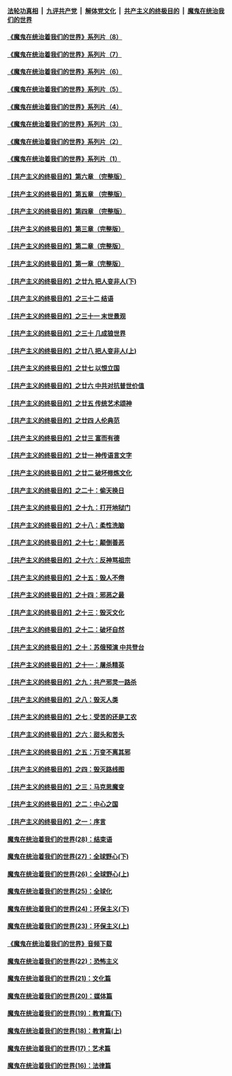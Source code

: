 

####  [法轮功真相](../../../../basic/blob/master/README.md?t=07300831) &nbsp;|&nbsp; [九评共产党](../../../../9ping.md/blob/master/README.md?t=07300831) &nbsp;|&nbsp; [解体党文化](../../../../jtdwh.md/blob/master/README.md?t=07300831)  &nbsp;|&nbsp; [共产主义的终极目的](../../../../gczydzjmd.md/blob/master/README.md?t=07300831) &nbsp;|&nbsp; [魔鬼在统治我们的世界](../../../../mgztzwmdsj.md/blob/master/README.md?t=07300831) 

#### [《魔鬼在统治着我们的世界》系列片（8）](../pages/nsc422/n12287445.md?t=07300831) 

#### [《魔鬼在统治着我们的世界》系列片（7）](../pages/nsc422/n12283425.md?t=07300831) 

#### [《魔鬼在统治着我们的世界》系列片（6）](../pages/nsc422/n12282314.md?t=07300831) 

#### [《魔鬼在统治着我们的世界》系列片（5）](../pages/nsc422/n12281419.md?t=07300831) 

#### [《魔鬼在统治着我们的世界》系列片（4）](../pages/nsc422/n12274024.md?t=07300831) 

#### [《魔鬼在统治着我们的世界》系列片（3）](../pages/nsc422/n12271322.md?t=07300831) 

#### [《魔鬼在统治着我们的世界》系列片（2）](../pages/nsc422/n12269049.md?t=07300831) 

#### [《魔鬼在统治着我们的世界》系列片（1）](../pages/nsc422/n12267575.md?t=07300831) 

#### [【共产主义的终极目的】第六章 （完整版）](../pages/nsc422/n11428913.md?t=07300831) 

#### [【共产主义的终极目的】第五章 （完整版）](../pages/nsc422/n11428912.md?t=07300831) 

#### [【共产主义的终极目的】第四章 （完整版）](../pages/nsc422/n11428907.md?t=07300831) 

#### [【共产主义的终极目的】第三章（完整版）](../pages/nsc422/n11428848.md?t=07300831) 

#### [【共产主义的终极目的】第二章（完整版）](../pages/nsc422/n11428831.md?t=07300831) 

#### [【共产主义的终极目的】第一章（完整版）](../pages/nsc422/n11417651.md?t=07300831) 

#### [【共产主义的终极目的】之廿九 把人变非人(下)](../pages/nsc422/n11344140.md?t=07300831) 

#### [【共产主义的终极目的】之三十二 结语](../pages/nsc422/n11360535.md?t=07300831) 

#### [【共产主义的终极目的】之三十一 末世景观](../pages/nsc422/n11351129.md?t=07300831) 

#### [【共产主义的终极目的】之三十 几成狼世界](../pages/nsc422/n11348280.md?t=07300831) 

#### [【共产主义的终极目的】之廿八 把人变非人(上)](../pages/nsc422/n11340492.md?t=07300831) 

#### [【共产主义的终极目的】之廿七 以恨立国](../pages/nsc422/n11336944.md?t=07300831) 

#### [【共产主义的终极目的】之廿六 中共对抗普世价值](../pages/nsc422/n11324785.md?t=07300831) 

#### [【共产主义的终极目的】之廿五 传统艺术颂神](../pages/nsc422/n11296396.md?t=07300831) 

#### [【共产主义的终极目的】之廿四 人伦典范](../pages/nsc422/n11296397.md?t=07300831) 

#### [【共产主义的终极目的】之廿三 富而有德](../pages/nsc422/n11283598.md?t=07300831) 

#### [【共产主义的终极目的】之廿一 神传语言文字](../pages/nsc422/n11263265.md?t=07300831) 

#### [【共产主义的终极目的】之廿二 破坏修炼文化](../pages/nsc422/n11245728.md?t=07300831) 

#### [【共产主义的终极目的】之二十：偷天换日](../pages/nsc422/n11238846.md?t=07300831) 

#### [【共产主义的终极目的】之十九：打开地狱门](../pages/nsc422/n11206376.md?t=07300831) 

#### [【共产主义的终极目的】之十八：柔性洗脑](../pages/nsc422/n11199994.md?t=07300831) 

#### [【共产主义的终极目的】之十七：颠倒善恶](../pages/nsc422/n11179782.md?t=07300831) 

#### [【共产主义的终极目的】之十六：反神骂祖宗](../pages/nsc422/n11166798.md?t=07300831) 

#### [【共产主义的终极目的】之十五：毁人不倦](../pages/nsc422/n11166792.md?t=07300831) 

#### [【共产主义的终极目的】之十四：邪恶之最](../pages/nsc422/n11150249.md?t=07300831) 

#### [【共产主义的终极目的】之十三：毁灭文化](../pages/nsc422/n11135227.md?t=07300831) 

#### [【共产主义的终极目的】之十二：破坏自然](../pages/nsc422/n11135214.md?t=07300831) 

#### [【共产主义的终极目的】之十：苏俄预演 中共登台](../pages/nsc422/n11118424.md?t=07300831) 

#### [【共产主义的终极目的】之十一：屠杀精英](../pages/nsc422/n11118442.md?t=07300831) 

#### [【共产主义的终极目的】之九：共产邪灵一路杀](../pages/nsc422/n11114139.md?t=07300831) 

#### [【共产主义的终极目的】之八：毁灭人类](../pages/nsc422/n11108503.md?t=07300831) 

#### [【共产主义的终极目的】之七：受苦的还是工农](../pages/nsc422/n11101809.md?t=07300831) 

#### [【共产主义的终极目的】之六：甜头和苦头](../pages/nsc422/n11096971.md?t=07300831) 

#### [【共产主义的终极目的】之五：万变不离其邪](../pages/nsc422/n11091285.md?t=07300831) 

#### [【共产主义的终极目的】之四：毁灭路线图](../pages/nsc422/n11086284.md?t=07300831) 

#### [【共产主义的终极目的】之三：马克思魔变](../pages/nsc422/n11061941.md?t=07300831) 

#### [【共产主义的终极目的】之二：中心之国](../pages/nsc422/n11047728.md?t=07300831) 

#### [【共产主义的终极目的】之一：序言](../pages/nsc422/n11086077.md?t=07300831) 

#### [魔鬼在统治着我们的世界(28)：结束语](../pages/nsc422/n10936246.md?t=07300831) 

#### [魔鬼在统治着我们的世界(27)：全球野心(下)](../pages/nsc422/n10928319.md?t=07300831) 

#### [魔鬼在统治着我们的世界(26)：全球野心(上)](../pages/nsc422/n10900318.md?t=07300831) 

#### [魔鬼在统治着我们的世界(25)：全球化](../pages/nsc422/n10788205.md?t=07300831) 

#### [魔鬼在统治着我们的世界(24)：环保主义(下)](../pages/nsc422/n10695307.md?t=07300831) 

#### [魔鬼在统治着我们的世界(23)：环保主义(上)](../pages/nsc422/n10688613.md?t=07300831) 

#### [《魔鬼在统治着我们的世界》音频下载](../pages/nsc422/n10635553.md?t=07300831) 

#### [魔鬼在统治着我们的世界(22)：恐怖主义](../pages/nsc422/n10614727.md?t=07300831) 

#### [魔鬼在统治着我们的世界(21)：文化篇](../pages/nsc422/n10597706.md?t=07300831) 

#### [魔鬼在统治着我们的世界(20)：媒体篇](../pages/nsc422/n10586579.md?t=07300831) 

#### [魔鬼在统治着我们的世界(19)：教育篇(下)](../pages/nsc422/n10564808.md?t=07300831) 

#### [魔鬼在统治着我们的世界(18)：教育篇(上)](../pages/nsc422/n10526970.md?t=07300831) 

#### [魔鬼在统治着我们的世界(17)：艺术篇](../pages/nsc422/n10499093.md?t=07300831) 

#### [魔鬼在统治着我们的世界(16)：法律篇](../pages/nsc422/n10485969.md?t=07300831) 

